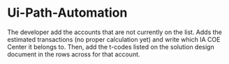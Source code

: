 # Ui-Path-Automation
The developer add the accounts that are not currently on the list.  Adds the estimated transactions (no proper calculation yet) and write which IA COE Center it belongs to. Then, add the t-codes listed on the solution design document in the rows across for that account.
